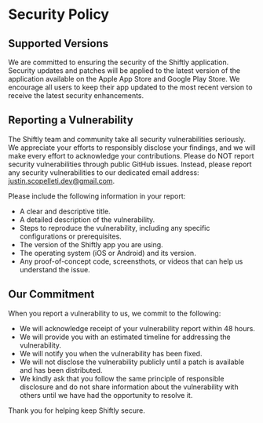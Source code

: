 # Security Policy

## Supported Versions

We are committed to ensuring the security of the Shiftly application. 
Security updates and patches will be applied to the latest version of the application available on the Apple App Store and Google Play Store.
We encourage all users to keep their app updated to the most recent version to receive the latest security enhancements.

## Reporting a Vulnerability

The Shiftly team and community take all security vulnerabilities seriously. 
We appreciate your efforts to responsibly disclose your findings, and we will make every effort to acknowledge your contributions.
Please do NOT report security vulnerabilities through public GitHub issues.
Instead, please report any security vulnerabilities to our dedicated email address: justin.scopelleti.dev@gmail.com.

Please include the following information in your report: 
- A clear and descriptive title.
- A detailed description of the vulnerability.
- Steps to reproduce the vulnerability, including any specific configurations or prerequisites.
- The version of the Shiftly app you are using.
- The operating system (iOS or Android) and its version.
- Any proof-of-concept code, screensthots, or videos that can help us understand the issue.

## Our Commitment
When you report a vulnerability to us, we commit to the following:
- We will acknowledge receipt of your vulnerability report within 48 hours.
- We will provide you with an estimated timeline for addressing the vulnerability.
- We will notify you when the vulnerability has been fixed.
- We will not disclose the vulnerability publicly until a patch is available and has been distributed.
- We kindly ask that you follow the same principle of responsible disclosure and do not share information about the vulnerability with others until we have had the opportunity to resolve it.

Thank you for helping keep Shiftly secure.
